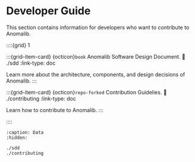 # Developer Guide

This section contains information for developers who want to contribute to Anomalib.

::::{grid} 1

<!-- :margin: 1 1 0 0 -->
<!-- :gutter: 2 -->

:::{grid-item-card} {octicon}`book` Anomalib Software Design Document.
:link: ./sdd
:link-type: doc

Learn more about the architecture, components, and design decisions of Anomalib.
:::

:::{grid-item-card} {octicon}`repo-forked` Contribution Guidelies.
:link: ./contributing
:link-type: doc

Learn how to contribute to Anomalib.
:::

::::

```{toctree}
:caption: Data
:hidden:

./sdd
./contributing
```
